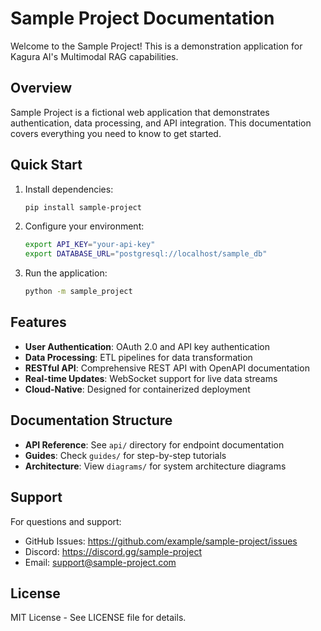 # Sample Project Documentation

Welcome to the Sample Project! This is a demonstration application for Kagura AI's Multimodal RAG capabilities.

## Overview

Sample Project is a fictional web application that demonstrates authentication, data processing, and API integration. This documentation covers everything you need to know to get started.

## Quick Start

1. Install dependencies:
   ```bash
   pip install sample-project
   ```

2. Configure your environment:
   ```bash
   export API_KEY="your-api-key"
   export DATABASE_URL="postgresql://localhost/sample_db"
   ```

3. Run the application:
   ```bash
   python -m sample_project
   ```

## Features

- **User Authentication**: OAuth 2.0 and API key authentication
- **Data Processing**: ETL pipelines for data transformation
- **RESTful API**: Comprehensive REST API with OpenAPI documentation
- **Real-time Updates**: WebSocket support for live data streams
- **Cloud-Native**: Designed for containerized deployment

## Documentation Structure

- **API Reference**: See `api/` directory for endpoint documentation
- **Guides**: Check `guides/` for step-by-step tutorials
- **Architecture**: View `diagrams/` for system architecture diagrams

## Support

For questions and support:
- GitHub Issues: https://github.com/example/sample-project/issues
- Discord: https://discord.gg/sample-project
- Email: support@sample-project.com

## License

MIT License - See LICENSE file for details.
